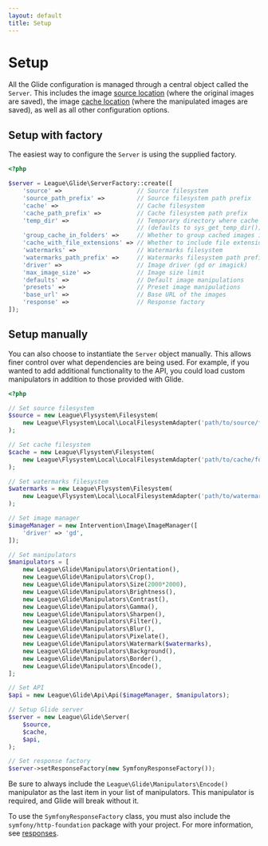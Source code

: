 ```yaml
---
layout: default
title: Setup
---
```


# Setup

All the Glide configuration is managed through a central object called the `Server`. This includes the image [source location](config/source-and-cache/) (where the original images are saved), the image [cache location](config/source-and-cache/) (where the manipulated images are saved), as well as all other configuration options.

## Setup with factory

The easiest way to configure the `Server` is using the supplied factory.

~~~ php
<?php

$server = League\Glide\ServerFactory::create([
    'source' =>                     // Source filesystem
    'source_path_prefix' =>         // Source filesystem path prefix
    'cache' =>                      // Cache filesystem
    'cache_path_prefix' =>          // Cache filesystem path prefix
    'temp_dir' =>                   // Temporary directory where cache EXIF data should be stored
                                    // (defaults to sys_get_temp_dir())
    'group_cache_in_folders' =>     // Whether to group cached images in folders
    'cache_with_file_extensions' => // Whether to include file extension in cache filename. Default `false`.
    'watermarks' =>                 // Watermarks filesystem
    'watermarks_path_prefix' =>     // Watermarks filesystem path prefix
    'driver' =>                     // Image driver (gd or imagick)
    'max_image_size' =>             // Image size limit
    'defaults' =>                   // Default image manipulations
    'presets' =>                    // Preset image manipulations
    'base_url' =>                   // Base URL of the images
    'response' =>                   // Response factory
]);
~~~

## Setup manually

You can also choose to instantiate the `Server` object manually. This allows finer control over what dependencies are being used. For example, if you wanted to add additional functionality to the API, you could load custom manipulators in addition to those provided with Glide.

~~~ php
<?php

// Set source filesystem
$source = new League\Flysystem\Filesystem(
    new League\Flysystem\Local\LocalFilesystemAdapter('path/to/source/folder')
);

// Set cache filesystem
$cache = new League\Flysystem\Filesystem(
    new League\Flysystem\Local\LocalFilesystemAdapter('path/to/cache/folder')
);

// Set watermarks filesystem
$watermarks = new League\Flysystem\Filesystem(
    new League\Flysystem\Local\LocalFilesystemAdapter('path/to/watermarks/folder')
);

// Set image manager
$imageManager = new Intervention\Image\ImageManager([
    'driver' => 'gd',
]);

// Set manipulators
$manipulators = [
    new League\Glide\Manipulators\Orientation(),
    new League\Glide\Manipulators\Crop(),
    new League\Glide\Manipulators\Size(2000*2000),
    new League\Glide\Manipulators\Brightness(),
    new League\Glide\Manipulators\Contrast(),
    new League\Glide\Manipulators\Gamma(),
    new League\Glide\Manipulators\Sharpen(),
    new League\Glide\Manipulators\Filter(),
    new League\Glide\Manipulators\Blur(),
    new League\Glide\Manipulators\Pixelate(),
    new League\Glide\Manipulators\Watermark($watermarks),
    new League\Glide\Manipulators\Background(),
    new League\Glide\Manipulators\Border(),
    new League\Glide\Manipulators\Encode(),
];

// Set API
$api = new League\Glide\Api\Api($imageManager, $manipulators);

// Setup Glide server
$server = new League\Glide\Server(
    $source,
    $cache,
    $api,
);

// Set response factory
$server->setResponseFactory(new SymfonyResponseFactory());
~~~

<p class="message-notice">Be sure to always include the <code>League\Glide\Manipulators\Encode()</code> manipulator as the last item in your list of manipulators. This manipulator is required, and Glide will break without it.</p>

<p class="message-notice">To use the <code>SymfonyResponseFactory</code> class, you must also include the <code>symfony/http-foundation</code> package with your project. For more information, see <a href="config/responses/">responses</a>.</p>
